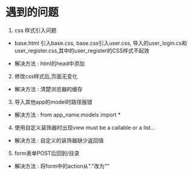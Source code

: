 # 遇到的问题

1. css 样式引入问题
+ base.html 引入base.css, base.css引入user.css, 导入的user_login.cs和user_register.css,其中的user_register的CSS样式不起效 

- 解决方法 : html的head中添加 <base href="/">

2. 修改css样式后,页面无变化
- 解决方法 : 清楚浏览器的缓存

3. 导入其他app的model时路径报错
- 解决方法 : from app_name.models import *

4. 使用自定义装饰器时出现view must be a callable or a list...
- 解决方法 : 自定义的装饰器缺少返回值

5. form表单POST后回到/目录
- 解决方法 : 将form中的action从"."改为""